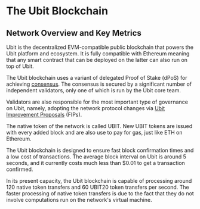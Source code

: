 # The Ubit Blockchain

## Network Overview and Key Metrics

Ubit is the decentralized EVM-compatible public blockchain that powers the Ubit platform and ecosystem. It is fully compatible with Ethereum meaning that any smart contract that can be deployed on the latter can also run on top of Ubit.

The Ubit blockchain uses a variant of delegated Proof of Stake (dPoS) for achieving [consensus](https://docs.ubitscan.com/general/fuse-network-blockchain/fuse-consensus). The consensus is secured by a significant number of independent validators, only one of which is run by the Ubit core team.

Validators are also responsible for the most important type of governance on Ubit, namely, adopting the network protocol changes via [Ubit Improvement Proposals](https://docs.ubitscan.com/general/fips) (FIPs). 

The native token of the network is called UBIT. New UBIT tokens are issued with every added block and are also use to pay for gas, just like ETH on Ethereum. 

The Ubit blockchain is designed to ensure fast block confirmation times and a low cost of transactions. The average block interval on Ubit is around 5 seconds, and it currently costs much less than $0.01 to get a transaction confirmed.

In its present capacity, the Ubit blockchain is capable of processing around 120 native token transfers and 60 UBIT20 token transfers per second. The faster processing of native token transfers is due to the fact that they do not involve computations run on the network's virtual machine. 

